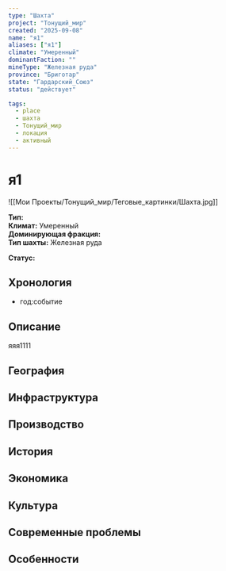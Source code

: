 ```yaml
---
type: "Шахта"
project: "Тонущий_мир"
created: "2025-09-08"
name: "я1"
aliases: ["я1"]
climate: "Умеренный"
dominantFaction: ""
mineType: "Железная руда"
province: "Бриготар"
state: "Гардарский_Союз"
status: "действует"

tags:
  - place
  - шахта
  - Тонущий_мир
  - локация
  - активный
---
```


# я1

![[Мои Проекты/Тонущий_мир/Теговые_картинки/Шахта.jpg]]

**Тип:**   
**Климат:** Умеренный  
**Доминирующая фракция:**   
**Тип шахты:** Железная руда  



**Статус:** 


## Хронология

- год:событие

## Описание
яяя1111


## География



## Инфраструктура




## Производство




## История



## Экономика



## Культура



## Современные проблемы



## Особенности


